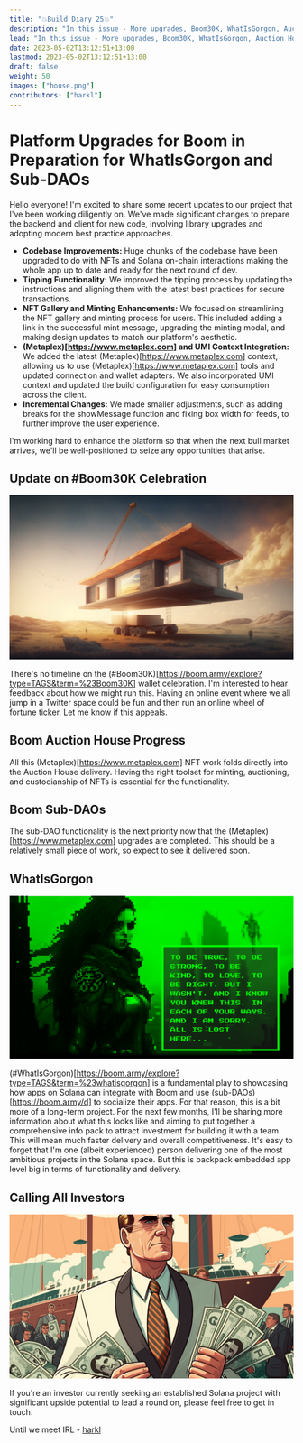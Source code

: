 ```yaml
---
title: "💥Build Diary 25💥"
description: "In this issue - More upgrades, Boom30K, WhatIsGorgon, Auction House, Invest"
lead: "In this issue - More upgrades, Boom30K, WhatIsGorgon, Auction House, Invest"
date: 2023-05-02T13:12:51+13:00
lastmod: 2023-05-02T13:12:51+13:00
draft: false
weight: 50
images: ["house.png"]
contributors: ["harkl"]
---
```


# Platform Upgrades for Boom in Preparation for WhatIsGorgon and Sub-DAOs

Hello everyone! I'm excited to share some recent updates to our project that I've been working diligently on. We've made significant changes to prepare the backend and client for new code, involving library upgrades and adopting modern best practice approaches.

- **Codebase Improvements:** Huge chunks of the codebase have been upgraded to do with NFTs and Solana on-chain interactions making the whole app up to date and ready for the next round of dev.
- **Tipping Functionality:** We improved the tipping process by updating the instructions and aligning them with the latest best practices for secure transactions.
- **NFT Gallery and Minting Enhancements:** We focused on streamlining the NFT gallery and minting process for users. This included adding a link in the successful mint message, upgrading the minting modal, and making design updates to match our platform's aesthetic.
- **(Metaplex)[https://www.metaplex.com] and UMI Context Integration:** We added the latest (Metaplex)[https://www.metaplex.com] context, allowing us to use (Metaplex)[https://www.metaplex.com] tools and updated connection and wallet adapters. We also incorporated UMI context and updated the build configuration for easy consumption across the client.
- **Incremental Changes:** We made smaller adjustments, such as adding breaks for the showMessage function and fixing box width for feeds, to further improve the user experience.

I'm working hard to enhance the platform so that when the next bull market arrives, we'll be well-positioned to seize any opportunities that arise.

## Update on #Boom30K Celebration

![Solid platform](house.png)

There's no timeline on the (#Boom30K)[https://boom.army/explore?type=TAGS&term=%23Boom30K] wallet celebration. I'm interested to hear feedback about how we might run this. Having an online event where we all jump in a Twitter space could be fun and then run an online wheel of fortune ticker. Let me know if this appeals.

## Boom Auction House Progress

All this (Metaplex)[https://www.metaplex.com] NFT work folds directly into the Auction House delivery. Having the right toolset for minting, auctioning, and custodianship of NFTs is essential for the functionality.

## Boom Sub-DAOs

The sub-DAO functionality is the next priority now that the (Metaplex)[https://www.metaplex.com] upgrades are completed. This should be a relatively small piece of work, so expect to see it delivered soon.

## WhatIsGorgon

![What is gorgon](gorgon.png)

(#WhatIsGorgon)[https://boom.army/explore?type=TAGS&term=%23whatisgorgon] is a fundamental play to showcasing how apps on Solana can integrate with Boom and use (sub-DAOs)[https://boom.army/d] to socialize their apps. For that reason, this is a bit more of a long-term project. For the next few months, I'll be sharing more information about what this looks like and aiming to put together a comprehensive info pack to attract investment for building it with a team. This will mean much faster delivery and overall competitiveness. It's easy to forget that I'm one (albeit experienced) person delivering one of the most ambitious projects in the Solana space. But this is backpack embedded app level big in terms of functionality and delivery.

## Calling All Investors

![Calling all investors](investor.png)

If you're an investor currently seeking an established Solana project with significant upside potential to lead a round on, please feel free to get in touch.

Until we meet IRL - [harkl](https://boom.army/harkl)